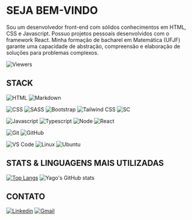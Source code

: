 # SEJA BEM-VINDO

Sou um desenvolvedor front-end com sólidos conhecimentos em HTML, CSS e Javascript. Possuo projetos pessoais desenvolvidos com o framework React. Minha formação de bacharel em Matemática (UFJF) garante uma capacidade de abstração, compreensão e elaboração de soluções para problemas complexos.

![Viewers](https://komarev.com/ghpvc/?username=yapeansa&style=flat-square&color=blue)
  
## STACK

![HTML](https://img.shields.io/badge/HTML5-E34F26.svg?style=for-the-badge&logo=HTML5&logoColor=white)
![Markdown](https://img.shields.io/badge/Markdown-000000?style=for-the-badge&logo=markdown&logoColor=white)

![CSS](https://img.shields.io/badge/CSS3-1572B6.svg?style=for-the-badge&logo=CSS3&logoColor=white)
![SASS](https://img.shields.io/badge/Sass-CC6699.svg?style=for-the-badge&logo=Sass&logoColor=white)
![Bootstrap](https://img.shields.io/badge/Bootstrap-563D7C?style=for-the-badge&logo=bootstrap&logoColor=white)
![Tailwind CSS](https://img.shields.io/badge/Tailwind_CSS-38B2AC?style=for-the-badge&logo=tailwind-css&logoColor=white)
![SC](https://img.shields.io/badge/styledcomponents-DB7093.svg?style=for-the-badge&logo=styled-components&logoColor=white)

![Javascript](https://img.shields.io/badge/JavaScript-F7DF1E.svg?style=for-the-badge&logo=JavaScript&logoColor=black)
![Typescript](https://img.shields.io/badge/TypeScript-007ACC?style=for-the-badge&logo=typescript&logoColor=white)
![Node](https://img.shields.io/badge/Node.js-339933.svg?style=for-the-badge&logo=nodedotjs&logoColor=white)
![React](https://img.shields.io/badge/React-61DAFB.svg?style=for-the-badge&logo=React&logoColor=black)

![Git](https://img.shields.io/badge/Git-F05032.svg?style=for-the-badge&logo=Git&logoColor=white)
![GitHub](https://img.shields.io/badge/GitHub-181717.svg?style=for-the-badge&logo=GitHub&logoColor=white)

![VS Code](https://img.shields.io/badge/Visual%20Studio%20Code-007ACC.svg?style=for-the-badge&logo=Visual-Studio-Code&logoColor=white)
![Linux](https://img.shields.io/badge/Linux-FCC624.svg?style=for-the-badge&logo=Linux&logoColor=black)
![Ubuntu](https://img.shields.io/badge/Ubuntu-E95420.svg?style=for-the-badge&logo=Ubuntu&logoColor=white)

## STATS & LINGUAGENS MAIS UTILIZADAS

[![Top Langs](https://github-readme-stats.vercel.app/api/top-langs/?username=yapeansa&layout=donut-vertical&theme=vision-friendly-dark)](https://github.com/anuraghazra/github-readme-stats)
![Yago's GitHub stats](https://github-readme-stats.vercel.app/api?username=yapeansa&show_icons=true&theme=tokyonight)

## CONTATO

[![Linkedin](https://img.shields.io/badge/LinkedIn-0A66C2.svg?style=for-the-badge&logo=LinkedIn&logoColor=white)](https://www.linkedin.com/in/yapeansa)
[![Gmail](https://img.shields.io/badge/Gmail-EA4335.svg?style=for-the-badge&logo=Gmail&logoColor=white)](mailto:yago.pereira@estudante.ufjf.br)
